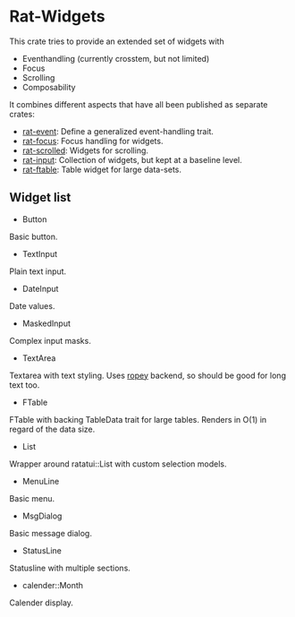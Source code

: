 # Rat-Widgets

This crate tries to provide an extended set of widgets with

- Eventhandling (currently crosstem, but not limited)
- Focus
- Scrolling
- Composability

It combines different aspects that have all been published as
separate crates:

* [rat-event](https://docs.rs/rat-event/latest/rat_event/): Define a generalized event-handling trait.
* [rat-focus](https://docs.rs/rat-focus/latest/rat_focus/): Focus handling for widgets.
* [rat-scrolled](https://docs.rs/rat-scrolled/latest/rat_scrolled/): Widgets for scrolling.
* [rat-input](https://docs.rs/rat-input/latest/rat_input/): Collection of widgets, but kept at a baseline level.
* [rat-ftable](https://docs.rs/rat-ftable/latest/rat_ftable/): Table widget for large data-sets.

## Widget list

* Button

Basic button.

* TextInput

Plain text input.

* DateInput

Date values.

* MaskedInput

Complex input masks.

* TextArea

Textarea with text styling. Uses [ropey](https://docs.rs/ropey/latest/ropey/) backend,
so should be good for long text too.

* FTable

FTable with backing TableData trait for large tables.
Renders in O(1) in regard of the data size.

* List

Wrapper around ratatui::List with custom selection models.

* MenuLine

Basic menu.

* MsgDialog

Basic message dialog.

* StatusLine

Statusline with multiple sections.

* calender::Month

Calender display.
